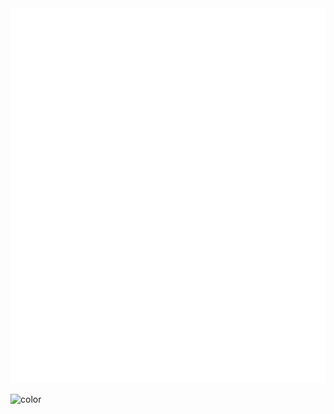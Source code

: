 <!-- _coverpage.md -->

<img src="./img/logo/logo.png" width="600" height="600" class="fadeIn">

<!-- background color -->

![color](#1E90FF)
